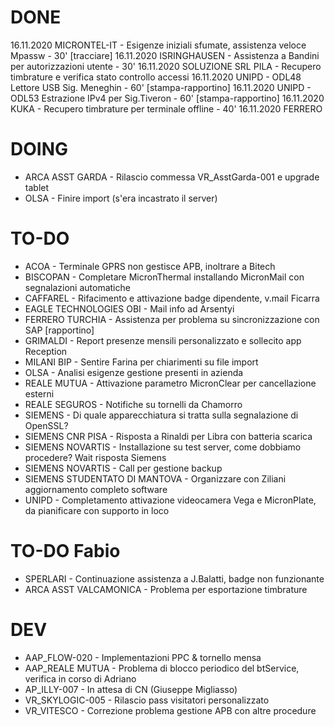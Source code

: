 # DONE
16.11.2020 MICRONTEL-IT - Esigenze iniziali sfumate, assistenza veloce Mpassw - 30' [tracciare]
16.11.2020 ISRINGHAUSEN - Assistenza a Bandini per autorizzazioni utente - 30'
16.11.2020 SOLUZIONE SRL PILA - Recupero timbrature e verifica stato controllo accessi
16.11.2020 UNIPD - ODL48 Lettore USB Sig. Meneghin - 60' [stampa-rapportino]
16.11.2020 UNIPD - ODL53 Estrazione IPv4 per Sig.Tiveron - 60' [stampa-rapportino]
16.11.2020 KUKA - Recupero timbrature per terminale offline - 40'
16.11.2020 FERRERO


# DOING
- ARCA ASST GARDA - Rilascio commessa VR_AsstGarda-001 e upgrade tablet
- OLSA - Finire import (s'era incastrato il server)


# TO-DO
- ACOA - Terminale GPRS non gestisce APB, inoltrare a Bitech
- BISCOPAN - Completare MicronThermal installando MicronMail con segnalazioni automatiche
- CAFFAREL - Rifacimento e attivazione badge dipendente, v.mail Ficarra
- EAGLE TECHNOLOGIES OBI - Mail info ad Arsentyi
- FERRERO TURCHIA - Assistenza per problema su sincronizzazione con SAP [rapportino]
- GRIMALDI - Report presenze mensili personalizzato e sollecito app Reception
- MILANI BIP - Sentire Farina per chiarimenti su file import
- OLSA - Analisi esigenze gestione presenti in azienda
- REALE MUTUA - Attivazione parametro MicronClear per cancellazione esterni
- REALE SEGUROS - Notifiche su tornelli da Chamorro
- SIEMENS - Di quale apparecchiatura si tratta sulla segnalazione di OpenSSL?
- SIEMENS CNR PISA - Risposta a Rinaldi per Libra con batteria scarica
- SIEMENS NOVARTIS - Installazione su test server, come dobbiamo procedere? Wait risposta Siemens
- SIEMENS NOVARTIS - Call per gestione backup
- SIEMENS STUDENTATO DI MANTOVA - Organizzare con Ziliani aggiornamento completo software
- UNIPD - Completamento attivazione videocamera Vega e MicronPlate, da pianificare con supporto in loco


# TO-DO Fabio
- SPERLARI - Continuazione assistenza a J.Balatti, badge non funzionante
- ARCA ASST VALCAMONICA - Problema per esportazione timbrature


# DEV
- AAP_FLOW-020 - Implementazioni PPC & tornello mensa
- AAP_REALE MUTUA - Problema di blocco periodico del btService, verifica in corso di Adriano
- AP_ILLY-007 - In attesa di CN (Giuseppe Migliasso)
- VR_SKYLOGIC-005 - Rilascio pass visitatori personalizzato
- VR_VITESCO - Correzione problema gestione APB con altre procedure
